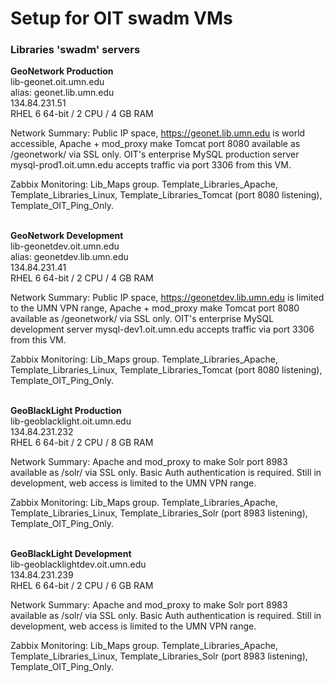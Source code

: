 # Setup for OIT swadm VMs

### Libraries 'swadm' servers


**GeoNetwork Production**  
lib-geonet.oit.umn.edu  
alias: geonet.lib.umn.edu  
134.84.231.51  
RHEL 6 64-bit / 2 CPU / 4 GB RAM

Network Summary: Public IP space, https://geonet.lib.umn.edu is world accessible, Apache + mod_proxy make Tomcat port 8080 available as /geonetwork/ via SSL only.  OIT's enterprise MySQL production server mysql-prod1.oit.umn.edu accepts traffic via port 3306 from this VM.

Zabbix Monitoring: Lib\_Maps group.  Template\_Libraries\_Apache, Template\_Libraries\_Linux, Template\_Libraries\_Tomcat (port 8080 listening), Template\_OIT\_Ping\_Only.
<br><br>

**GeoNetwork Development**  
lib-geonetdev.oit.umn.edu  
alias: geonetdev.lib.umn.edu  
134.84.231.41  
RHEL 6 64-bit / 2 CPU / 4 GB RAM

Network Summary: Public IP space, https://geonetdev.lib.umn.edu is limited to the UMN VPN range, Apache + mod_proxy make Tomcat port 8080 available as /geonetwork/ via SSL only.  OIT's enterprise MySQL development server mysql-dev1.oit.umn.edu accepts traffic via port 3306 from this VM.

Zabbix Monitoring: Lib\_Maps group.  Template\_Libraries\_Apache, Template\_Libraries\_Linux, Template\_Libraries\_Tomcat (port 8080 listening), Template\_OIT\_Ping\_Only.
<br><br>

**GeoBlackLight Production**  
lib-geoblacklight.oit.umn.edu  
134.84.231.232  
RHEL 6 64-bit / 2 CPU / 8 GB RAM

Network Summary:  Apache and mod_proxy to make Solr port 8983 available as /solr/ via SSL only.  Basic Auth authentication is required.  Still in development, web access is limited to the UMN VPN range.

Zabbix Monitoring: Lib\_Maps group.  Template\_Libraries\_Apache, Template\_Libraries\_Linux, Template\_Libraries\_Solr (port 8983 listening), Template\_OIT\_Ping\_Only.
<br><br>

**GeoBlackLight Development**  
lib-geoblacklightdev.oit.umn.edu  
134.84.231.239  
RHEL 6 64-bit / 2 CPU / 6 GB RAM

Network Summary:  Apache and mod_proxy to make Solr port 8983 available as /solr/ via SSL only.  Basic Auth authentication is required.  Still in development, web access is limited to the UMN VPN range.

Zabbix Monitoring: Lib\_Maps group.  Template\_Libraries\_Apache, Template\_Libraries\_Linux, Template\_Libraries\_Solr (port 8983 listening), Template\_OIT\_Ping\_Only.
